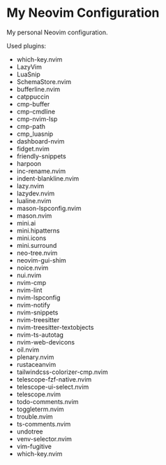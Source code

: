 # My Neovim Configuration

My personal Neovim configuration.

Used plugins:
 - which-key.nvim
 - LazyVim
 - LuaSnip
 - SchemaStore.nvim
 - bufferline.nvim
 - catppuccin
 - cmp-buffer
 - cmp-cmdline
 - cmp-nvim-lsp
 - cmp-path
 - cmp_luasnip
 - dashboard-nvim
 - fidget.nvim
 - friendly-snippets
 - harpoon
 - inc-rename.nvim
 - indent-blankline.nvim
 - lazy.nvim
 - lazydev.nvim
 - lualine.nvim
 - mason-lspconfig.nvim
 - mason.nvim
 - mini.ai
 - mini.hipatterns
 - mini.icons
 - mini.surround
 - neo-tree.nvim
 - neovim-gui-shim
 - noice.nvim
 - nui.nvim
 - nvim-cmp
 - nvim-lint
 - nvim-lspconfig
 - nvim-notify
 - nvim-snippets
 - nvim-treesitter
 - nvim-treesitter-textobjects
 - nvim-ts-autotag
 - nvim-web-devicons
 - oil.nvim
 - plenary.nvim
 - rustaceanvim
 - tailwindcss-colorizer-cmp.nvim
 - telescope-fzf-native.nvim
 - telescope-ui-select.nvim
 - telescope.nvim
 - todo-comments.nvim
 - toggleterm.nvim
 - trouble.nvim
 - ts-comments.nvim
 - undotree
 - venv-selector.nvim
 - vim-fugitive
 - which-key.nvim
